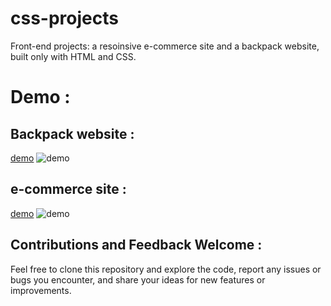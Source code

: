 # css-projects
Front-end projects: a resoinsive e-commerce site and a backpack website, built only with HTML and CSS.
# Demo :
## Backpack website :
[demo](https://back-pack.netlify.app/)
![demo](https://github.com/Devai-coding/css-projects/assets/113947156/2a1609b8-fdf6-4653-a40d-96f0c9a3aade)

## e-commerce site :
[demo](https://ecomsiteid.netlify.app/)
![demo](https://github.com/Devai-coding/css-projects/assets/113947156/1115280d-306b-4bdf-bc0b-32976062142f)

## Contributions and Feedback Welcome :
Feel free to clone this repository and explore the code, report any issues or bugs you encounter, and share your ideas for new features or improvements.

